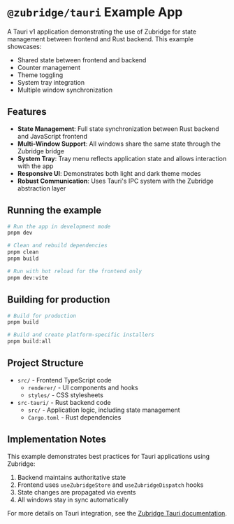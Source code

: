# `@zubridge/tauri` Example App

A Tauri v1 application demonstrating the use of Zubridge for state management between frontend and Rust backend. This example showcases:

- Shared state between frontend and backend
- Counter management
- Theme toggling
- System tray integration
- Multiple window synchronization

## Features

- **State Management**: Full state synchronization between Rust backend and JavaScript frontend
- **Multi-Window Support**: All windows share the same state through the Zubridge bridge
- **System Tray**: Tray menu reflects application state and allows interaction with the app
- **Responsive UI**: Demonstrates both light and dark theme modes
- **Robust Communication**: Uses Tauri's IPC system with the Zubridge abstraction layer

## Running the example

```bash
# Run the app in development mode
pnpm dev

# Clean and rebuild dependencies
pnpm clean
pnpm build

# Run with hot reload for the frontend only
pnpm dev:vite
```

## Building for production

```bash
# Build for production
pnpm build

# Build and create platform-specific installers
pnpm build:all
```

## Project Structure

- `src/` - Frontend TypeScript code
  - `renderer/` - UI components and hooks
  - `styles/` - CSS stylesheets
- `src-tauri/` - Rust backend code
  - `src/` - Application logic, including state management
  - `Cargo.toml` - Rust dependencies

## Implementation Notes

This example demonstrates best practices for Tauri applications using Zubridge:

1. Backend maintains authoritative state
2. Frontend uses `useZubridgeStore` and `useZubridgeDispatch` hooks
3. State changes are propagated via events
4. All windows stay in sync automatically

For more details on Tauri integration, see the [Zubridge Tauri documentation](/packages/tauri/README.md).
